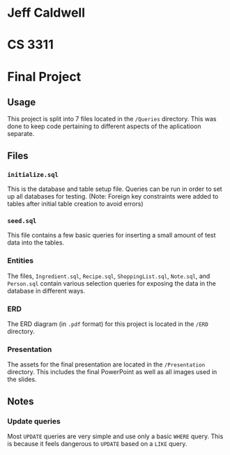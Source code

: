 # Jeff Caldwell
# CS 3311
# Final Project

## Usage

This project is split into 7 files located in the `/Queries` directory. This was done to keep code pertaining to different aspects of the aplicatioon separate.


## Files

### `initialize.sql`
This is the database and table setup file. Queries can be run in order to set up all databases for testing. (Note: Foreign key constraints were added to tables after initial table creation to avoid errors)

### `seed.sql`
This file contains a few basic queries for inserting a small amount of test data into the tables.

### Entities
The files, `Ingredient.sql`, `Recipe.sql`, `ShoppingList.sql`, `Note.sql`, and `Person.sql` contain various selection queries for exposing the data in the database in different ways.

### ERD
The ERD diagram (in `.pdf` format) for this project is located in the `/ERD` directory.

### Presentation
The assets for the final presentation are located in the `/Presentation` directory. This includes the final PowerPoint as well as all images used in the slides.

## Notes

### Update queries
Most `UPDATE` queries are very simple and use only a basic `WHERE` query. This is because it feels dangerous to `UPDATE` based on a `LIKE` query.
